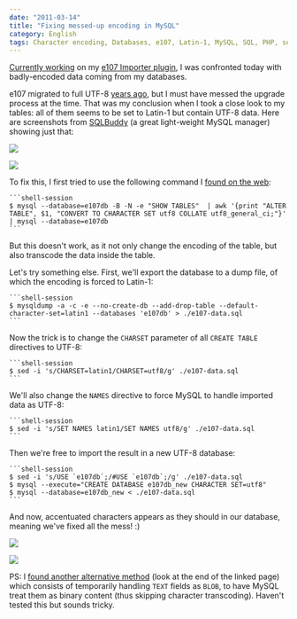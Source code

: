 ```yaml
---
date: "2011-03-14"
title: "Fixing messed-up encoding in MySQL"
category: English
tags: Character encoding, Databases, e107, Latin-1, MySQL, SQL, PHP, sed, SQL, unicode, UTF-8, Web, Regular expression
---
```


[Currently working]({filename}/2011/e107-importer-1-1.md) on my [e107 Importer plugin](https://wordpress.org/extend/plugins/e107-importer/), I was confronted today with badly-encoded data coming from my databases.

e107 migrated to full UTF-8 [years ago](https://e107.org/comment.php?comment.news.735), but I must have messed the upgrade process at the time. That was my conclusion when I took a close look to my tables: all of them seems to be set to Latin-1 but contain UTF-8 data. Here are screenshots from [SQLBuddy](https://www.sqlbuddy.com) (a great light-weight MySQL manager) showing just that:

![]({attach}e107-latin1-encoded-mysql-tables.png)

![]({attach}utf8-encoded-data-in-latin1-tables.png)

To fix this, I first tried to use the following command I [found on the web](https://www.commandlinefu.com/commands/view/1575/convert-all-mysql-tables-and-fields-to-utf8):

    ```shell-session
    $ mysql --database=e107db -B -N -e "SHOW TABLES"  | awk '{print "ALTER TABLE", $1, "CONVERT TO CHARACTER SET utf8 COLLATE utf8_general_ci;"}' | mysql --database=e107db
    ```

But this doesn't work, as it not only change the encoding of the table, but also transcode the data inside the table.

Let's try something else. First, we'll export the database to a dump file, of which the encoding is forced to Latin-1:

    ```shell-session
    $ mysqldump -a -c -e --no-create-db --add-drop-table --default-character-set=latin1 --databases 'e107db' > ./e107-data.sql
    ```

Now the trick is to change the `CHARSET` parameter of all `CREATE TABLE` directives to UTF-8:

    ```shell-session
    $ sed -i 's/CHARSET=latin1/CHARSET=utf8/g' ./e107-data.sql
    ```

We'll also change the `NAMES` directive to force MySQL to handle imported data as UTF-8:

    ```shell-session
    $ sed -i 's/SET NAMES latin1/SET NAMES utf8/g' ./e107-data.sql
    ```

Then we're free to import the result in a new UTF-8 database:

    ```shell-session
    $ sed -i 's/USE `e107db`;/#USE `e107db`;/g' ./e107-data.sql
    $ mysql --execute="CREATE DATABASE e107db_new CHARACTER SET=utf8"
    $ mysql --database=e107db_new < ./e107-data.sql
    ```

And now, accentuated characters appears as they should in our database, meaning we've fixed all the mess! :)

![]({attach}e107-utf8-encoded-mysql-tables.png)

![]({attach}fixed-utf8-data-in-tables.png)

PS: I [found another alternative method](https://en.gentoo-wiki.com/wiki/Convert_latin1_to_UTF-8_in_MySQL#Alternative_Method) (look at the end of the linked page) which consists of temporarily handling `TEXT` fields as `BLOB`, to have MySQL treat them as binary content (thus skipping character transcoding). Haven't tested this but sounds tricky.
